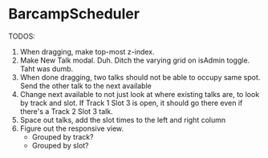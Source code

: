 BarcampScheduler
================


TODOS:

1) When dragging, make top-most z-index.
2) Make New Talk modal.  Duh.  Ditch the varying grid on isAdmin toggle.  Taht was dumb.
3) When done dragging, two talks should not be able to occupy same spot.  Send the other talk to the next available
3) Change next available to not just look at where existing talks are, to look by track and slot.  If Track 1 Slot 3 is open, it should go there even if there's a Track 2 Slot 3 talk.
4) Space out talks, add the slot times to the left and right column
5) Figure out the responsive view.
	- Grouped by track?
	- Grouped by slot?
